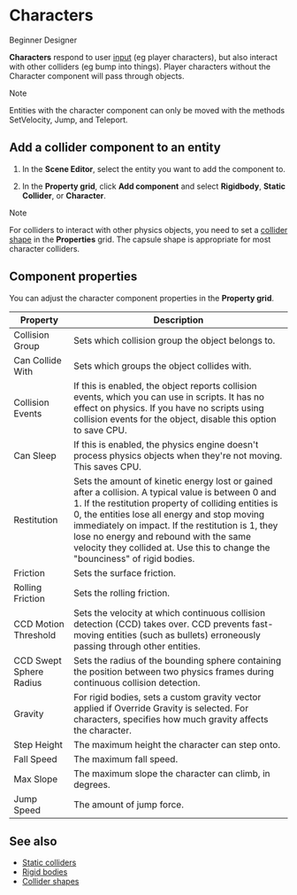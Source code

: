 # Characters

<span class="label label-doc-level">Beginner</span>
<span class="label label-doc-audience">Designer</span>

**Characters** respond to user [input](../input/index.md) (eg player characters), but also interact with other colliders (eg bump into things).
Player characters without the Character component will pass through objects.

> [!Note]
> Entities with the character component can only be moved with the methods SetVelocity, Jump, and Teleport.

## Add a collider component to an entity

1. In the **Scene Editor**, select the entity you want to add the component to.

2. In the **Property grid**, click **Add component** and select **Rigidbody**, **Static Collider**, or **Character**.

>[!Note]
> For colliders to interact with other physics objects, you need to set a [collider shape](collider-shapes.md) in the **Properties** grid. The capsule shape is appropriate for most character colliders.

## Component properties

You can adjust the character component properties in the **Property grid**.

Property              |   Description
----------------------|-----------------------
Collision Group       | Sets which collision group the object belongs to.
Can Collide With      | Sets which groups the object collides with.
Collision Events      | If this is enabled, the object reports collision events, which you can use in scripts. It has no effect on physics. If you have no scripts using collision events for the object, disable this option to save CPU.
Can Sleep             | If this is enabled, the physics engine doesn't process physics objects when they're not moving. This saves CPU.
Restitution           | Sets the amount of kinetic energy lost or gained after a collision. A typical value is between 0 and 1. If the restitution property of colliding entities is 0, the entities lose all energy and stop moving immediately on impact. If the restitution is 1, they lose no energy and rebound with the same velocity they collided at. Use this to change the "bounciness" of rigid bodies.
Friction              | Sets the surface friction.
Rolling Friction      | Sets the rolling friction.
CCD Motion Threshold  | Sets the velocity at which continuous collision detection (CCD) takes over. CCD prevents fast-moving entities (such as bullets) erroneously passing through other entities.
CCD Swept Sphere Radius | Sets the radius of the bounding sphere containing the position between two physics frames during continuous collision detection.              
Gravity               | For rigid bodies, sets a custom gravity vector applied if Override Gravity is selected. For characters, specifies how much gravity affects the character.
Step Height           | The maximum height the character can step onto.
Fall Speed            | The maximum fall speed.
Max Slope             | The maximum slope the character can climb, in degrees. 
Jump Speed            | The amount of jump force.

## See also

* [Static colliders](static-colliders.md)
* [Rigid bodies](rigid-bodies.md)
* [Collider shapes](collider-shapes.md)